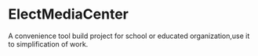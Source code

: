 # ElectMediaCenter
A convenience tool build project for school or educated organization,use it to simplification of work.
